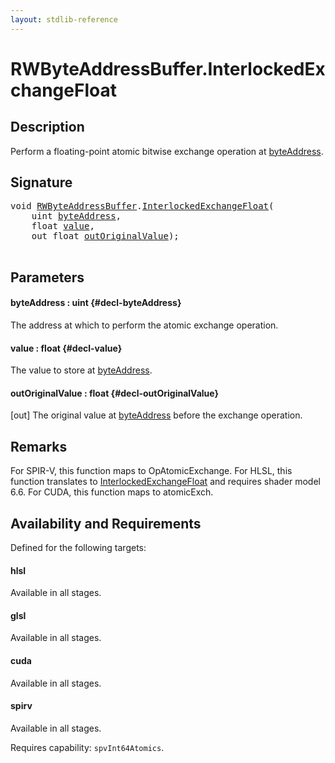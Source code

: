 ```yaml
---
layout: stdlib-reference
---
```


# RWByteAddressBuffer\.InterlockedExchangeFloat

## Description

Perform a floating-point atomic bitwise exchange operation at <span class='code'><a href="/stdlib-reference/types/rwbyteaddressbuffer-0126d/interlockedexchangefloat-0bj#decl-byteAddress" class="code_param">byteAddress</a></span>.



## Signature 

<pre>
<span class="code_keyword">void</span> <a href="/stdlib-reference/types/rwbyteaddressbuffer-0126d/index" class="code_type">RWByteAddressBuffer</a>.<a href="/stdlib-reference/types/rwbyteaddressbuffer-0126d/interlockedexchangefloat-0bj">InterlockedExchangeFloat</a>(
    <span class="code_keyword">uint</span> <a href="/stdlib-reference/types/rwbyteaddressbuffer-0126d/interlockedexchangefloat-0bj#decl-byteAddress" class="code_param">byteAddress</a>,
    <span class="code_keyword">float</span> <a href="/stdlib-reference/types/rwbyteaddressbuffer-0126d/interlockedexchangefloat-0bj#decl-value" class="code_param">value</a>,
    <span class="code_keyword">out</span> <span class="code_keyword">float</span> <a href="/stdlib-reference/types/rwbyteaddressbuffer-0126d/interlockedexchangefloat-0bj#decl-outOriginalValue" class="code_param">outOriginalValue</a>);

</pre>

## Parameters

#### byteAddress  : uint {#decl-byteAddress}
The address at which to perform the atomic exchange operation.

#### value  : float {#decl-value}
The value to store at <span class='code'><a href="/stdlib-reference/types/rwbyteaddressbuffer-0126d/interlockedexchangefloat-0bj#decl-byteAddress" class="code_param">byteAddress</a></span>.

#### outOriginalValue  : float {#decl-outOriginalValue}
\[out\] The original value at <span class='code'><a href="/stdlib-reference/types/rwbyteaddressbuffer-0126d/interlockedexchangefloat-0bj#decl-byteAddress" class="code_param">byteAddress</a></span> before the exchange operation.


## Remarks
For SPIR-V, this function maps to <span class='code'>OpAtomicExchange</span>. For HLSL, this function
translates to <span class='code'><a href="/stdlib-reference/types/rwbyteaddressbuffer-0126d/interlockedexchangefloat-0bj">InterlockedExchangeFloat</a></span> and requires shader model 6.6.
For CUDA, this function maps to <span class='code'>atomicExch</span>.


## Availability and Requirements

Defined for the following targets:

#### hlsl
Available in all stages.

#### glsl
Available in all stages.

#### cuda
Available in all stages.

#### spirv
Available in all stages.

Requires capability: `spvInt64Atomics`.


